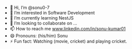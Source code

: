 - 👋 Hi, I’m @sonu0-7
- 👀 I’m interested in Software Development
- 🌱 I’m currently learning NestJS
- 💞️ I’m looking to collaborate on ...
- 📫 How to reach me www.linkedin.com/in/sonu-kumar01
- 😄 Pronouns: (his/him) Sonu
- ⚡ Fun fact: Watching (movie, cricket) and playing cricket.

<!---
sonu0-7/sonu0-7 is a ✨ special ✨ repository because its `README.md` (this file) appears on your GitHub profile.
You can click the Preview link to take a look at your changes.
--->

